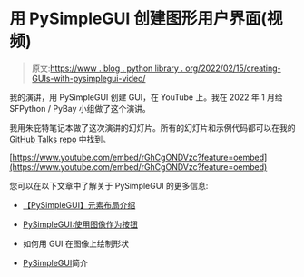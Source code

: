 # 用 PySimpleGUI 创建图形用户界面(视频)

> 原文:[https://www . blog . python library . org/2022/02/15/creating-GUIs-with-pysimplegui-video/](https://www.blog.pythonlibrary.org/2022/02/15/creating-guis-with-pysimplegui-video/)

我的演讲，用 PySimpleGUI 创建 GUI，在 YouTube 上。我在 2022 年 1 月给 SFPython / PyBay 小组做了这个演讲。

我用朱庇特笔记本做了这次演讲的幻灯片。所有的幻灯片和示例代码都可以在我的 [GitHub Talks repo](https://github.com/driscollis/talks) 中找到。

[https://www.youtube.com/embed/rGhCgONDVzc?feature=oembed](https://www.youtube.com/embed/rGhCgONDVzc?feature=oembed)

您可以在以下文章中了解关于 PySimpleGUI 的更多信息:

*   [【PySimpleGUI】元素布局介绍](https://www.blog.pythonlibrary.org/2022/01/25/pysimplegui-an-intro-to-laying-out-elements/)

*   [PySimpleGUI:使用图像作为按钮](https://www.blog.pythonlibrary.org/2021/09/05/pysimplegui-using-an-image-as-a-button/)

*   如何用 GUI 在图像上绘制形状

*   [PySimpleGUI](https://www.blog.pythonlibrary.org/2019/10/23/a-brief-intro-to-pysimplegui/)简介